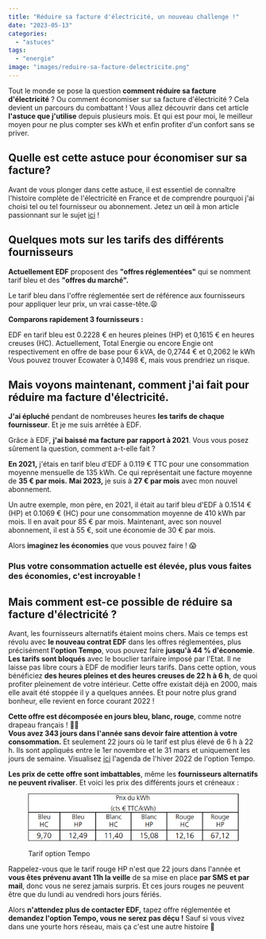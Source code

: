 ```yaml
---
title: "Réduire sa facture d'électricité, un nouveau challenge !"
date: "2023-05-13"
categories: 
  - "astuces"
tags: 
  - "energie"
image: "images/reduire-sa-facture-delectricite.png"
---
```


Tout le monde se pose la question **comment réduire sa facture d'électricité** ? Ou comment économiser sur sa facture d'électricité ? Cela devient un parcours du combattant ! Vous allez découvrir dans cet article **l'astuce que j'utilise** depuis plusieurs mois. Et qui est pour moi, le meilleur moyen pour ne plus compter ses kWh et enfin profiter d'un confort sans se priver.

## Quelle est cette astuce pour économiser sur sa facture?

Avant de vous plonger dans cette astuce, il est essentiel de connaître l'histoire complète de l'électricité en France et de comprendre pourquoi j'ai choisi tel ou tel fournisseur ou abonnement. Jetez un œil à mon article passionnant sur le sujet [ici](https://commentgerersonbudget.fr/lelectricite-en-france-toute-une-histoire "ici") !

## Quelques mots sur les tarifs des différents fournisseurs

**Actuellement EDF** proposent des **"offres réglementées"** qui se nomment tarif bleu et des **"offres du marché".**

Le tarif bleu dans l'offre réglementée sert de référence aux fournisseurs pour appliquer leur prix, un vrai casse-tête.😩

**Comparons rapidement 3 fournisseurs :**

EDF en tarif bleu est 0.2228 € en heures pleines (HP) et 0,1615 € en heures creuses (HC). Actuellement, Total Energie ou encore Engie ont respectivement en offre de base pour 6 kVA, de 0,2744 € et 0,2062 le kWh Vous pouvez trouver Ecowater à 0,1498 €, mais vous prendriez un risque.

## Mais voyons maintenant, comment j'ai fait pour réduire ma facture d'électricité.

**J'ai épluché** pendant de nombreuses heures **les tarifs de chaque fournisseur**. Et je me suis arrêtée à EDF.

Grâce à EDF, **j'ai baissé ma facture par rapport à 2021**. Vous vous posez sûrement la question, comment a-t-elle fait ?

**En 2021,** j'étais en tarif bleu d'EDF à 0.119 € TTC pour une consommation moyenne mensuelle de 135 kWh. Ce qui représentait une facture moyenne de **35 € par mois.** **Mai 2023,** je suis à **27 € par mois** avec mon nouvel abonnement.

Un autre exemple, mon père, en 2021, il était au tarif bleu d'EDF à 0.1514 € (HP) et 0.1069 € (HC) pour une consommation moyenne de 410 kWh par mois. Il en avait pour 85 € par mois. Maintenant, avec son nouvel abonnement, il est à 55 €, soit une économie de 30 € par mois.

Alors **imaginez les économies** que vous pouvez faire ! 😱

### **Plus votre consommation actuelle est élevée, plus vous faites des économies, c'est incroyable !**

## Mais comment est-ce possible de réduire sa facture d'électricité ?

Avant, les fournisseurs alternatifs étaient moins chers. Mais ce temps est révolu avec **le nouveau contrat EDF** dans les offres réglementées, plus précisément **l'option Tempo**, vous pouvez faire **jusqu'à 44 % d'économie**. **Les tarifs sont bloqués** avec le bouclier tarifaire imposé par l'Etat. Il ne laisse pas libre cours à EDF de modifier leurs tarifs. Dans cette option, vous bénéficiez **des heures pleines et des heures creuses de 22 h à 6 h**, de quoi profiter pleinement de votre intérieur. Cette offre existait déjà en 2000, mais elle avait été stoppée il y a quelques années. Et pour notre plus grand bonheur, elle revient en force courant 2022 !

**Cette offre est décomposée en jours bleu, blanc, rouge**, comme notre drapeau français ! 🤣🤣  
****Vous avez 343 jours dans l'année sans devoir faire attention à votre consommation**.** Et seulement 22 jours où le tarif est plus élevé de 6 h à 22 h. Ils sont appliqués entre le 1er novembre et le 31 mars et uniquement les jours de semaine. Visualisez [ici](https://particulier.edf.fr/fr/accueil/gestion-contrat/options/tempo.html#/selection-bp) l'agenda de l'hiver 2022 de l'option Tempo.

**Les prix de cette offre sont imbattables**, même les **fournisseurs alternatifs ne peuvent rivaliser**. Et voici les prix des différents jours et créneaux :

<figure>

![Réduire sa facture d'électricité](images/tarif-tempo-edf-pour-reduire-la-facture-delectricite.png)

<figcaption>

Tarif option Tempo

</figcaption>

</figure>

Rappelez-vous que le tarif rouge HP n'est que 22 jours dans l'année et **vous êtes prévenu avant 11h la veille** de sa mise en place **par SMS et par mail**, donc vous ne serez jamais surpris. Et ces jours rouges ne peuvent être que du lundi au vendredi hors jours fériés.

Alors **n'attendez plus de contacter EDF,** tapez offre réglementée et **demandez l'option Tempo, vous ne serez pas déçu !** Sauf si vous vivez dans une yourte hors réseau, mais ça c'est une autre histoire 🤣
